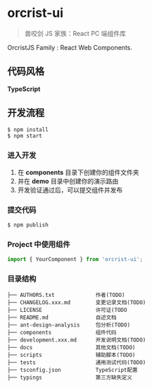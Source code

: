# orcrist-ui

> 兽咬剑 JS 家族：React PC 端组件库

OrcristJS Family : React Web Components.

## 代码风格

**TypeScript**

## 开发流程

```bash
$ npm install
$ npm start
```

### 进入开发

1. 在 **components** 目录下创建你的组件文件夹
2. 并在 **demo** 目录中创建你的演示路由
3. 开发验证通过后，可以提交组件并发布

### 提交代码

```bash
$ npm publish
```

### **Project** 中使用组件

```js
import { YourComponent } from 'orcrist-ui';
```

### 目录结构

```
├── AUTHORS.txt             作者(TODO)
├── CHANGELOG.xxx.md        变更记录文档(TODO)
├── LICENSE                 许可证(TODO
├── README.md               自述文档
├── ant-design-analysis     包分析(TODO)
├── components              组件代码
├── development.xxx.md      开发说明文档(TODO)
├── docs                    其他文档(TODO)
├── scripts                 辅助脚本(TODO)
├── tests                   通用测试代码(TODO)
├── tsconfig.json           TypeScript配置
├── typings                 第三方缺失定义
```
